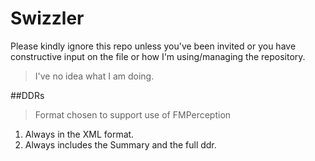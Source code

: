 # Swizzler

Please kindly ignore this repo unless you've been invited or you have constructive input on the file or how I'm using/managing the repository.

>I've no idea what I am doing.


##DDRs
>Format chosen to support use of FMPerception

1. Always in the XML format.
2. Always includes the Summary and the full ddr.
